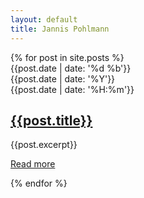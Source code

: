 ```yaml
---
layout: default
title: Jannis Pohlmann
---
```

<section id="blog">
  {% for post in site.posts %}
    <article>
      <div class="date">
        {{post.date | date: '%d %b'}}<br/>
        <span class="year">{{post.date | date: '%Y'}}</span><br/>
        <span class="time">{{post.date | date: '%H:%m'}}</span>
      </div>
      <h2>
        <span class="title"><a href="{{post.url}}">{{post.title}}</a></span>
      </h2>
      {{post.excerpt}}
      <p><a href="{{post.url}}">Read more</a></p>
    </article>
  {% endfor %}
</section>
